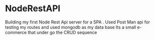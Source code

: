 # NodeRestAPI
Building my first Node Rest Api server for a SPA . Used Post Man api for testing my routes and used mongodb as my data base
Its a small e-commerce that under go the CRUD sequence 
